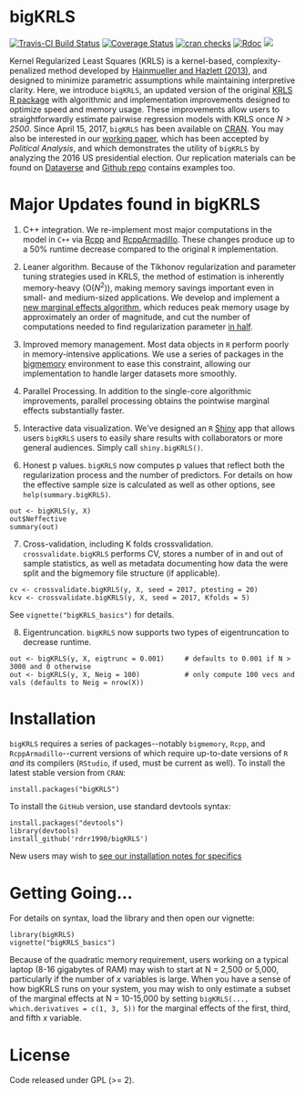 # bigKRLS
[![Travis-CI Build Status](https://travis-ci.org/rdrr1990/bigKRLS.svg?branch=master)](https://travis-ci.org/rdrr1990/bigKRLS)
[![Coverage Status](https://img.shields.io/codecov/c/github/rdrr1990/bigKRLS/master.svg)](https://codecov.io/github/rdrr1990/bigKRLS?branch=master) [![cran checks](https://cranchecks.info/badges/summary/bigKRLS)](https://cranchecks.info/pkgs/bigKRLS) [![Rdoc](http://www.rdocumentation.org/badges/version/bigKRLS)](http://www.rdocumentation.org/packages/bigKRLS) ![](http://cranlogs.r-pkg.org/badges/grand-total/bigKRLS)
 
Kernel Regularized Least Squares (KRLS) is a kernel-based, complexity-penalized method developed by [Hainmueller and Hazlett (2013)](http://pan.oxfordjournals.org/content/22/2/143), and designed to minimize parametric assumptions while maintaining interpretive clarity. Here, we introduce `bigKRLS`, an updated version of the original [KRLS R package](https://CRAN.R-project.org/package=KRLS) with algorithmic and implementation improvements designed to optimize speed and memory usage. These improvements allow users to straightforwardly estimate pairwise regression models with KRLS once *N > 2500*. Since April 15, 2017, `bigKRLS` has been available on  [CRAN](http://www.rdocumentation.org/badges/version/bigKRLS). You may also be interested in our [working paper](https://web.stanford.edu/~pmohanty/mohanty_shaffer_workingpaper.pdf), which has been accepted by *Political Analysis*, and which demonstrates the utility of `bigKRLS` by analyzing the 2016 US presidential election. Our replication materials can be found on [Dataverse](https://doi.org/10.7910/DVN/CYYLOK) and [Github repo](https://github.com/rdrr1990/bigKRLS/tree/master/examples) contains examples too.

# Major Updates found in bigKRLS

1. C++ integration. We re-implement most major computations in the model in `C++` via [Rcpp](https://CRAN.R-project.org/package=Rcpp) and [RcppArmadillo](https://CRAN.R-project.org/package=RcppArmadillo). These changes produce up to a 50% runtime decrease compared to the original `R` implementation.

2. Leaner algorithm. Because of the Tikhonov regularization and parameter tuning strategies used in KRLS, the method of estimation is inherently memory-heavy (O($N^2$)), making memory savings important even in small- and medium-sized applications. We develop and implement a [new marginal effects algorithm](https://github.com/rdrr1990/bigKRLS/blob/master/src/bigderiv_v3.cpp), which reduces peak memory usage by approximately an order of magnitude, and cut the number of computations needed to find regularization parameter [in half](https://github.com/rdrr1990/bigKRLS/blob/master/src/solveforc.cpp).

3. Improved memory management. Most data objects in `R` perform poorly in memory-intensive applications. We use a series of packages in the [bigmemory](https://CRAN.R-project.org/package=bigmemory) environment to ease this constraint, allowing our implementation to handle larger datasets more smoothly.

4. Parallel Processing. In addition to the single-core algorithmic improvements, parallel processing obtains the pointwise marginal effects substantially faster.

5. Interactive data visualization. We've designed an `R` [Shiny](shiny.rstudio.com) app that allows users `bigKRLS` users to easily share results with collaborators or more general audiences. Simply call `shiny.bigKRLS()`. 

6. Honest p values. `bigKRLS` now computes p values that reflect both the regularization process and the number of predictors. For details on how the effective sample size is calculated as well as other options, see `help(summary.bigKRLS)`.

```
out <- bigKRLS(y, X)
out$Neffective
summary(out)
```

7. Cross-validation, including K folds crossvalidation. `crossvalidate.bigKRLS` performs CV, stores a number of in and out of sample statistics, as well as metadata documenting how data the were split and the bigmemory file structure (if applicable). 

```
cv <- crossvalidate.bigKRLS(y, X, seed = 2017, ptesting = 20)
kcv <- crossvalidate.bigKRLS(y, X, seed = 2017, Kfolds = 5)
``` 
See `vignette("bigKRLS_basics")` for details.

8. Eigentruncation. `bigKRLS` now supports two types of eigentruncation to decrease runtime.

```
out <- bigKRLS(y, X, eigtrunc = 0.001)     # defaults to 0.001 if N > 3000 and 0 otherwise
out <- bigKRLS(y, X, Neig = 100)           # only compute 100 vecs and vals (defaults to Neig = nrow(X))
```
 




# Installation

`bigKRLS` requires a series of packages--notably `bigmemory`, `Rcpp`, and `RcppArmadillo`--current versions of which require up-to-date versions of `R` *and* its compilers (`RStudio`, if used, must be current as well). To install the latest stable version from `CRAN`:
```
install.packages("bigKRLS")
```
To install the `GitHub` version, use standard devtools syntax:

```
install.packages("devtools")
library(devtools)
install_github('rdrr1990/bigKRLS')
```
New users may wish to [see our installation notes for specifics](https://github.com/rdrr1990/code/blob/master/bigKRLS_installation.md)



# Getting Going...
For details on syntax, load the library and then open our vignette:
```
library(bigKRLS)
vignette("bigKRLS_basics")
```
Because of the quadratic memory requirement, users working on a typical laptop (8-16 gigabytes of RAM) may wish to start at N = 2,500 or 5,000, particularly if the number of *x* variables is large. When you have a sense of how bigKRLS runs on your system, you may wish to only estimate a subset of the marginal effects at N = 10-15,000 by setting `bigKRLS(..., which.derivatives = c(1, 3, 5))` for the marginal effects of the first, third, and fifth *x* variable. 

# License 
Code released under GPL (>= 2).

